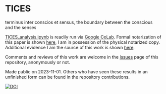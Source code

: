 # TICES
terminus inter conscios et sensus, the boundary between the conscious and the senses

[TICES_analysis.ipynb](https://github.com/dyl4nm4rsh4ll/TICES/blob/main/TICES_analysis.ipynb) is readily run via [Google CoLab](https://colab.research.google.com/). Formal notarization of this paper is shown [here](https://github.com/dyl4nm4rsh4ll/TICES/blob/main/20231031_TICES_notarization.jpg), I am in possession of the physical notarized copy. Additional evidence I am the source of this work is shown [here](https://github.com/dyl4nm4rsh4ll/TICES/blob/main/supplemental.pdf). 

Comments and reviews of this work are welcome in the [Issues](https://github.com/dyl4nm4rsh4ll/TICES/issues) page of this repository, anonymously or not.

Made public on 2023-11-01. Others who have seen these results in an unfinished form can be found in the repository contributions.

[![DOI](https://zenodo.org/badge/712282968.svg)](https://zenodo.org/doi/10.5281/zenodo.10067747)
